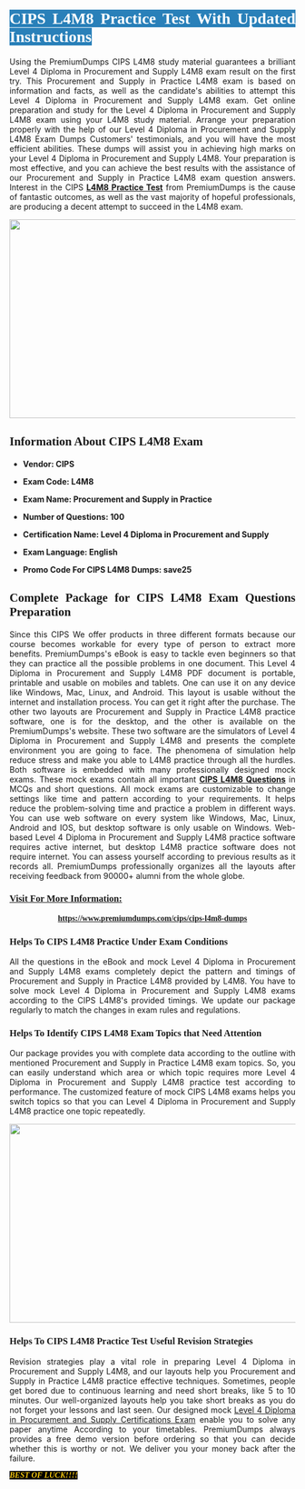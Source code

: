 <h1 style="text-align: justify;"><span style="color:#ffffff;"><span style="font-family:Georgia,serif;"><strong><span style="background-color:#2980b9;">CIPS L4M8 Practice Test With Updated Instructions</span></strong></span></span></h1>

<p style="text-align: justify;">Using the PremiumDumps CIPS L4M8 study material guarantees a brilliant Level 4 Diploma in Procurement and Supply L4M8 exam result on the first try. This Procurement and Supply in Practice L4M8 exam is based on information and facts, as well as the candidate's abilities to attempt this Level 4 Diploma in Procurement and Supply L4M8 exam. Get online preparation and study for the Level 4 Diploma in Procurement and Supply L4M8 exam using your L4M8 study material. Arrange your preparation properly with the help of our Level 4 Diploma in Procurement and Supply L4M8 Exam Dumps Customers' testimonials, and you will have the most efficient abilities. These dumps will assist you in achieving high marks on your Level 4 Diploma in Procurement and Supply L4M8. Your preparation is most effective, and you can achieve the best results with the assistance of our Procurement and Supply in Practice L4M8 exam question answers. Interest in the CIPS <strong><a href="https://www.premiumdumps.com/cips/cips-l4m8-dumps">L4M8 Practice Test</a></strong> from PremiumDumps is the cause of fantastic outcomes, as well as the vast majority of hopeful professionals, are producing a decent attempt to succeed in the L4M8 exam.</p>

<p style="text-align: center;"><a href="https://www.premiumdumps.com/cips/cips-l4m8-dumps"><img alt="" src="https://i.imgur.com/P39uA2n.jpeg" style="width: 700px; height: 350px;" /></a></p>

<h2 style="text-align: justify;"><span style="font-family:Georgia,serif;"><strong>Information About CIPS L4M8 Exam</strong></span></h2>

<ul>
	<li>
	<p style="text-align: justify;"><b>Vendor: CIPS</b></p>
	</li>
	<li>
	<p style="text-align: justify;"><b>Exam Code: L4M8</b></p>
	</li>
	<li>
	<p style="text-align: justify;"><b>Exam Name: Procurement and Supply in Practice</b></p>
	</li>
	<li>
	<p style="text-align: justify;"><b>Number of Questions: 100</b></p>
	</li>
	<li>
	<p style="text-align: justify;"><b>Certification Name: Level 4 Diploma in Procurement and Supply</b></p>
	</li>
	<li>
	<p style="text-align: justify;"><b>Exam Language: English</b></p>
	</li>
	<li>
	<p style="text-align: justify;"><b>Promo Code For CIPS L4M8 Dumps: save25</b></p>
	</li>
</ul>

<h2 style="text-align: justify;"><span style="font-family:Georgia,serif;"><strong>Complete Package for CIPS L4M8 Exam Questions Preparation</strong></span></h2>

<p style="text-align: justify;">Since this CIPS We offer products in three different formats because our course becomes workable for every type of person to extract more benefits. PremiumDumps's eBook is easy to tackle even beginners so that they can practice all the possible problems in one document. This Level 4 Diploma in Procurement and Supply L4M8 PDF document is portable, printable and usable on mobiles and tablets. One can use it on any device like Windows, Mac, Linux, and Android. This layout is usable without the internet and installation process. You can get it right after the purchase. The other two layouts are Procurement and Supply in Practice L4M8 practice software, one is for the desktop, and the other is available on the PremiumDumps's website. These two software are the simulators of Level 4 Diploma in Procurement and Supply L4M8 and presents the complete environment you are going to face. The phenomena of simulation help reduce stress and make you able to L4M8 practice through all the hurdles. Both software is embedded with many professionally designed mock exams. These mock exams contain all important <strong><a href="https://www.premiumdumps.com/cips/cips-l4m8-dumps">CIPS L4M8 Questions</a></strong> in MCQs and short questions. All mock exams are customizable to change settings like time and pattern according to your requirements. It helps reduce the problem-solving time and practice a problem in different ways. You can use web software on every system like Windows, Mac, Linux, Android and IOS, but desktop software is only usable on Windows. Web-based Level 4 Diploma in Procurement and Supply L4M8 practice software requires active internet, but desktop L4M8 practice software does not require internet. You can assess yourself according to previous results as it records all. PremiumDumps professionally organizes all the layouts after receiving feedback from 90000+ alumni from the whole globe.</p>

<h3><span style="font-family:Georgia,serif;"><strong><u>Visit For More Information:</u></strong></span></h3>

<p style="text-align: center;"><span style="font-size:14px;"><span style="font-family:Georgia,serif;"><strong><a href="https://www.premiumdumps.com/cips/cips-l4m8-dumps">https://www.premiumdumps.com/cips/cips-l4m8-dumps</a></strong></span></span></p>

<h3 style="text-align: justify;"><span style="font-family:Georgia,serif;"><strong><strong><strong>Helps To CIPS L4M8 Practice Under Exam Conditions</strong></strong></strong></span></h3>

<p style="text-align: justify;">All the questions in the eBook and mock Level 4 Diploma in Procurement and Supply L4M8 exams completely depict the pattern and timings of Procurement and Supply in Practice L4M8 provided by L4M8. You have to solve mock Level 4 Diploma in Procurement and Supply L4M8 exams according to the CIPS L4M8's provided timings. We update our package regularly to match the changes in exam rules and regulations.</p>

<h3 style="text-align: justify;"><span style="font-family:Georgia,serif;"><strong><strong><strong>Helps To Identify CIPS L4M8 Exam Topics that Need Attention</strong></strong></strong></span></h3>

<p style="text-align: justify;">Our package provides you with complete data according to the outline with mentioned Procurement and Supply in Practice L4M8 exam topics. So, you can easily understand which area or which topic requires more Level 4 Diploma in Procurement and Supply L4M8 practice test according to performance. The customized feature of mock CIPS L4M8 exams helps you switch topics so that you can Level 4 Diploma in Procurement and Supply L4M8 practice one topic repeatedly.</p>

<p style="text-align: center;"><strong><a href="https://www.premiumdumps.com/cips/cips-l4m8-dumps"><img alt="" src="https://i.imgur.com/2KPb8yb.jpeg" style="width: 700px; height: 350px;" /></a></strong></p>

<h3 style="text-align: justify;"><span style="font-family:Georgia,serif;"><strong><strong><strong>Helps To CIPS L4M8 Practice Test Useful Revision Strategies</strong></strong></strong></span></h3>

<p style="text-align: justify;">Revision strategies play a vital role in preparing Level 4 Diploma in Procurement and Supply L4M8, and our layouts help you Procurement and Supply in Practice L4M8 practice effective techniques. Sometimes, people get bored due to continuous learning and need short breaks, like 5 to 10 minutes. Our well-organized layouts help you take short breaks as you do not forget your lessons and last seen. Our designed mock <a href="http://https://www.premiumdumps.com/cips/level-4-diploma-in-procurement-and-supply-dumps">Level 4 Diploma in Procurement and Supply Certifications Exam</a> enable you to solve any paper anytime According to your timetables. PremiumDumps always provides a free demo version before ordering so that you can decide whether this is worthy or not. We deliver you your money back after the failure.</p>

<p style="text-align: justify;"><span style="color:#f1c40f;"><strong><span style="font-family:Georgia,serif;"><span style="font-size:14px;"><em><strong><span style="background-color:#000000;">BEST OF LUCK!!!!</span></strong></em></span></span></strong></span></p>
